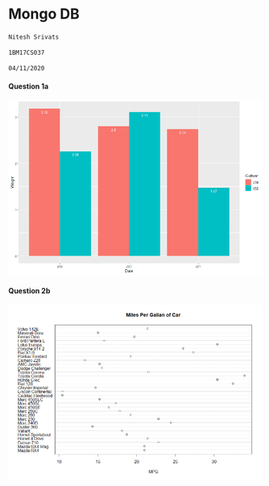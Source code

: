 # Mongo DB

`Nitesh Srivats`

`1BM17CS037`

`04/11/2020`

#### Question 1a

![Screenshot](images/bar_chart.png)

#### Question 2b

![Screenshot](images/dot_chart.png)
